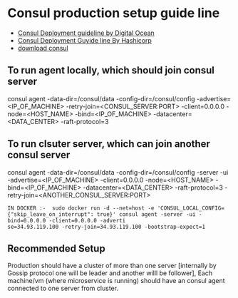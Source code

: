 # Consul production setup guide line
 - [Consul Deployment guideline by Digital Ocean](https://www.digitalocean.com/community/tutorials/how-to-configure-consul-in-a-production-environment-on-ubuntu-14-04)
 - [Consul Deployment Guyide line By Hashicorp](https://learn.hashicorp.com/consul/datacenter-deploy/deployment-guide)
 - [download consul](https://www.consul.io/downloads)

## To run agent locally, which should join consul server 
consul agent -data-dir=/consul/data -config-dir=/consul/config -advertise=<IP_OF_MACHINE> -retry-join=<CONSUL_SERVER:PORT> -client=0.0.0.0 -node=<HOST_NAME> -bind=<IP_OF_MACHINE> -datacenter=<DATA_CENTER> -raft-protocol=3

## To run clsuter server, which can join another consul server 
consul agent -data-dir=/consul/data -config-dir=/consul/config -server -ui -advertise=<IP_OF_MACHINE> -client=0.0.0.0 -node=<HOST_NAME> -bind=<IP_OF_MACHINE> -datacenter=<DATA_CENTER> -raft-protocol=3 -retry-join=<ANOTHER_CONSUL_SERVER:PORT>
```
IN DOCKER :-  sudo docker run -d --net=host -e 'CONSUL_LOCAL_CONFIG={"skip_leave_on_interrupt": true}' consul agent -server -ui -bind=0.0.0.0 -client=0.0.0.0 -adverti
se=34.93.119.100 -retry-join=34.93.119.100 -bootstrap-expect=1
```

## Recommended  Setup
Production should have a cluster of more than one server [internally by Gossip protocol one will be leader and another willl be follower], Each machine/vm (where  microservice is running) should have an consul agent connected to one server from cluster.

